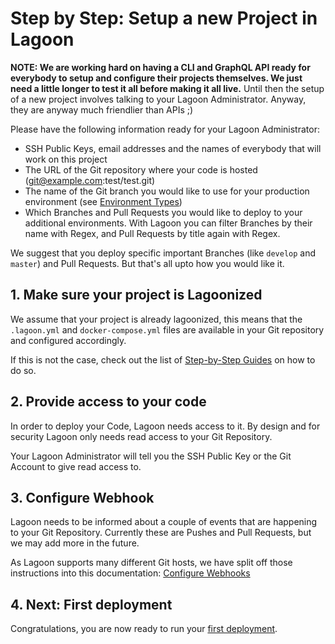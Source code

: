 # Step by Step: Setup a new Project in Lagoon

**NOTE: We are working hard on having a CLI and GraphQL API ready for everybody to setup and configure their projects themselves. We just need a little longer to test it all before making it all live.**
Until then the setup of a new project involves talking to your Lagoon Administrator. Anyway, they are anyway much friendlier than APIs ;)

Please have the following information ready for your Lagoon Administrator:

- SSH Public Keys, email addresses and the names of everybody that will work on this project
- The URL of the Git repository where your code is hosted (git@example.com:test/test.git)
- The name of the Git branch you would like to use for your production environment (see [Environment Types](./environment_types.md))
- Which Branches and Pull Requests you would like to deploy to your additional environments. With Lagoon you can filter Branches by their name with Regex, and Pull Requests by title again with Regex.

We suggest that you deploy specific important Branches (like `develop` and `master`) and Pull Requests. But that's all upto how you would like it.

## 1. Make sure your project is Lagoonized

We assume that your project is already lagoonized, this means that the `.lagoon.yml` and `docker-compose.yml` files are available in your Git repository and configured accordingly.

If this is not the case, check out the list of [Step-by-Step Guides](./index.md) on how to do so.

## 2. Provide access to your code

In order to deploy your Code, Lagoon needs access to it. By design and for security Lagoon only needs read access to your Git Repository.

Your Lagoon Administrator will tell you the SSH Public Key or the Git Account to give read access to.

## 3. Configure Webhook

Lagoon needs to be informed about a couple of events that are happening to your Git Repository. Currently these are Pushes and Pull Requests, but we may add more in the future.

As Lagoon supports many different Git hosts, we have split off those instructions into this documentation: [Configure Webhooks](./configure_webhooks.md)

## 4. Next: First deployment

Congratulations, you are now ready to run your [first deployment](./first_deployment.md).
